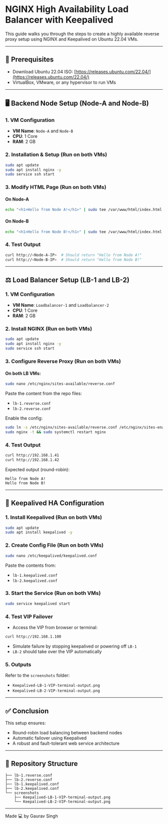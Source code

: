 # NGINX High Availability Load Balancer with Keepalived

This guide walks you through the steps to create a highly available reverse proxy setup using NGINX and Keepalived on Ubuntu 22.04 VMs.

---

## 🔗 Prerequisites

* Download Ubuntu 22.04 ISO: [https://releases.ubuntu.com/22.04/](https://releases.ubuntu.com/22.04/)
* VirtualBox, VMware, or any hypervisor to run VMs

---

## 🖥️ Backend Node Setup (Node-A and Node-B)

### 1. VM Configuration

* **VM Name**: `Node-A` and `Node-B`
* **CPU**: 1 Core
* **RAM**: 2 GB

### 2. Installation & Setup (Run on both VMs)

```bash
sudo apt update
sudo apt install nginx -y
sudo service ssh start
```

### 3. Modify HTML Page (Run on both VMs)

#### On Node-A

```bash
echo "<h1>Hello from Node A!</h1>" | sudo tee /var/www/html/index.html
```

#### On Node-B

```bash
echo "<h1>Hello from Node B!</h1>" | sudo tee /var/www/html/index.html
```

### 4. Test Output

```bash
curl http://<Node-A-IP>  # Should return "Hello from Node A!"
curl http://<Node-B-IP>  # Should return "Hello from Node B!"
```

---

## ⚖️ Load Balancer Setup (LB-1 and LB-2)

### 1. VM Configuration

* **VM Name**: `Loadbalancer-1` and `Loadbalancer-2`
* **CPU**: 1 Core
* **RAM**: 2 GB

### 2. Install NGINX (Run on both VMs)

```bash
sudo apt update
sudo apt install nginx -y
sudo service ssh start
```

### 3. Configure Reverse Proxy (Run on both VMs)

#### On both LB VMs:

```bash
sudo nano /etc/nginx/sites-available/reverse.conf
```

Paste the content from the repo files:

* `lb-1.reverse.conf`
* `lb-2.reverse.conf`

Enable the config:

```bash
sudo ln -s /etc/nginx/sites-available/reverse.conf /etc/nginx/sites-enabled/
sudo nginx -t && sudo systemctl restart nginx
```

### 4. Test Output

```bash
curl http://192.168.1.41
curl http://192.168.1.42
```

Expected output (round-robin):

```
Hello from Node A!
Hello from Node B!
```

---

## 🔁 Keepalived HA Configuration

### 1. Install Keepalived (Run on both VMs)

```bash
sudo apt update
sudo apt install keepalived -y
```
 
### 2. Create Config File (Run on both VMs)

```bash
sudo nano /etc/keepalived/keepalived.conf
```

Paste the contents from:

* `lb-1.keepalived.conf`
* `lb-2.keepalived.conf`

### 3. Start the Service (Run on both VMs)

```bash
sudo service keepalived start
```

### 4. Test VIP Failover 

* Access the VIP from browser or terminal:

```bash
curl http://192.168.1.100
```

* Simulate failure by stopping keepalived or powering off `LB-1`
* `LB-2` should take over the VIP automatically

### 5. Outputs

Refer to the `screenshots` folder:

* `Keepalived-LB-1-VIP-terminal-output.png`
* `Keepalived-LB-2-VIP-terminal-output.png`

---

## ✅ Conclusion

This setup ensures:

* Round-robin load balancing between backend nodes
* Automatic failover using Keepalived
* A robust and fault-tolerant web service architecture

---

## 📂 Repository Structure

```
├── lb-1.reverse.conf
├── lb-2.reverse.conf
├── lb-1.keepalived.conf
├── lb-2.keepalived.conf
└── screenshots
    ├── Keepalived-LB-1-VIP-terminal-output.png
    └── Keepalived-LB-2-VIP-terminal-output.png
```

---

Made 💻 by Gaurav Singh
